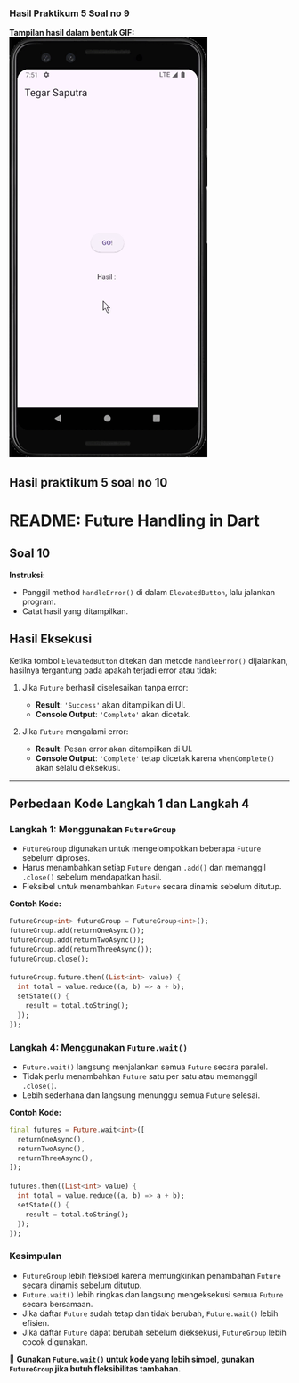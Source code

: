 ### Hasil Praktikum 5 Soal no 9

**Tampilan hasil dalam bentuk GIF:**
![Hasil Praktikum GIF](/assets/images/soal_9.gif)

## Hasil praktikum 5 soal no 10

# README: Future Handling in Dart

## Soal 10

**Instruksi:**

- Panggil method `handleError()` di dalam `ElevatedButton`, lalu jalankan program.
- Catat hasil yang ditampilkan.

## Hasil Eksekusi

Ketika tombol `ElevatedButton` ditekan dan metode `handleError()` dijalankan, hasilnya tergantung pada apakah terjadi error atau tidak:

1. Jika `Future` berhasil diselesaikan tanpa error:

   - **Result**: `'Success'` akan ditampilkan di UI.
   - **Console Output**: `'Complete'` akan dicetak.

2. Jika `Future` mengalami error:
   - **Result**: Pesan error akan ditampilkan di UI.
   - **Console Output**: `'Complete'` tetap dicetak karena `whenComplete()` akan selalu dieksekusi.

---

## Perbedaan Kode Langkah 1 dan Langkah 4

### **Langkah 1: Menggunakan `FutureGroup`**

- `FutureGroup` digunakan untuk mengelompokkan beberapa `Future` sebelum diproses.
- Harus menambahkan setiap `Future` dengan `.add()` dan memanggil `.close()` sebelum mendapatkan hasil.
- Fleksibel untuk menambahkan `Future` secara dinamis sebelum ditutup.

**Contoh Kode:**

```dart
FutureGroup<int> futureGroup = FutureGroup<int>();
futureGroup.add(returnOneAsync());
futureGroup.add(returnTwoAsync());
futureGroup.add(returnThreeAsync());
futureGroup.close();

futureGroup.future.then((List<int> value) {
  int total = value.reduce((a, b) => a + b);
  setState(() {
    result = total.toString();
  });
});
```

### **Langkah 4: Menggunakan `Future.wait()`**

- `Future.wait()` langsung menjalankan semua `Future` secara paralel.
- Tidak perlu menambahkan `Future` satu per satu atau memanggil `.close()`.
- Lebih sederhana dan langsung menunggu semua `Future` selesai.

**Contoh Kode:**

```dart
final futures = Future.wait<int>([
  returnOneAsync(),
  returnTwoAsync(),
  returnThreeAsync(),
]);

futures.then((List<int> value) {
  int total = value.reduce((a, b) => a + b);
  setState(() {
    result = total.toString();
  });
});
```

### **Kesimpulan**

- `FutureGroup` lebih fleksibel karena memungkinkan penambahan `Future` secara dinamis sebelum ditutup.
- `Future.wait()` lebih ringkas dan langsung mengeksekusi semua `Future` secara bersamaan.
- Jika daftar `Future` sudah tetap dan tidak berubah, `Future.wait()` lebih efisien.
- Jika daftar `Future` dapat berubah sebelum dieksekusi, `FutureGroup` lebih cocok digunakan.

🚀 **Gunakan `Future.wait()` untuk kode yang lebih simpel, gunakan `FutureGroup` jika butuh fleksibilitas tambahan.**
